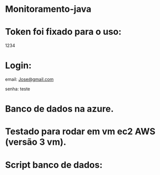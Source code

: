 # Monitoramento-java
# Token foi fixado para o uso:
1234

# Login:

email:
Jose@gmail.com

senha:
teste

# Banco de dados na azure. 
# Testado para rodar em vm ec2 AWS (versão 3 vm).

# Script banco de dados:




